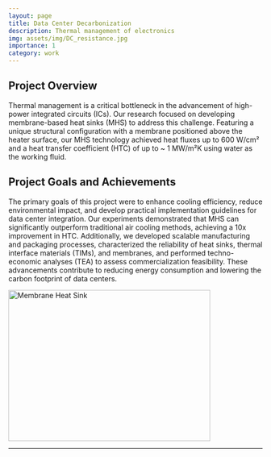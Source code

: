 ```yaml
---
layout: page
title: Data Center Decarbonization
description: Thermal management of electronics
img: assets/img/DC_resistance.jpg
importance: 1
category: work
---
```


## Project Overview

Thermal management is a critical bottleneck in the advancement of high-power integrated circuits (ICs). Our research focused on developing membrane-based heat sinks (MHS) to address this challenge. Featuring a unique structural configuration with a membrane positioned above the heater surface, our MHS technology achieved heat fluxes up to 600 W/cm² and a heat transfer coefficient (HTC) of up to ~ 1 MW/m²K using water as the working fluid.

## Project Goals and Achievements

The primary goals of this project were to enhance cooling efficiency, reduce environmental impact, and develop practical implementation guidelines for data center integration. Our experiments demonstrated that MHS can significantly outperform traditional air cooling methods, achieving a 10x improvement in HTC. Additionally, we developed scalable manufacturing and packaging processes, characterized the reliability of heat sinks, thermal interface materials (TIMs), and membranes, and performed techno-economic analyses (TEA) to assess commercialization feasibility. These advancements contribute to reducing energy consumption and lowering the carbon footprint of data centers.

<img src="img/MHS_performance.jpg" alt="Membrane Heat Sink" width="400" height="300">

---